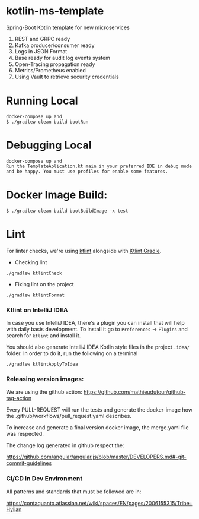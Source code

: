# kotlin-ms-template

Spring-Boot Kotlin template for new microservices

1) REST and GRPC ready
2) Kafka producer/consumer ready
3) Logs in JSON Format
4) Base ready for audit log events system
5) Open-Tracing propagation ready
6) Metrics/Prometheus enabled
7) Using Vault to retrieve security credentials

# Running Local

```
docker-compose up and
$ ./gradlew clean build bootRun
```

# Debugging Local

```
docker-compose up and
Run the TemplateAplication.kt main in your preferred IDE in debug mode and be happy. You must use profiles for enable some features.
```

# Docker Image Build:

```
$ ./gradlew clean build bootBuildImage -x test
```

# Lint

For linter checks, we're using [ktlint](https://ktlint.github.io/)
alongside with [Ktlint Gradle](https://github.com/jlleitschuh/ktlint-gradle).

- Checking lint

```shell
./gradlew ktlintCheck
```

- Fixing lint on the project

```shell
./gradlew ktlintFormat
```

### Ktlint on IntelliJ IDEA

In case you use IntelliJ IDEA, there's a plugin you can install that will help with daily basis development. To install
it go to `Preferences` -> `Plugins` and search for `ktlint` and install it.

You should also generate IntelliJ IDEA Kotlin style files in the project `.idea/` folder. In order to do it, run the
following on a terminal

```shell
./gradlew ktlintApplyToIdea
```

### Releasing version images:

We are using the github action:
https://github.com/mathieudutour/github-tag-action

Every PULL-REQUEST will run the tests and generate the docker-image how the .github/workflows/pull_request.yaml describes.

To increase and generate a final version docker image, the merge.yaml file was respected.

The change log generated in github respect the:

https://github.com/angular/angular.js/blob/master/DEVELOPERS.md#-git-commit-guidelines

### CI/CD in Dev Environment

All patterns and standards that must be followed are in:

https://contaquanto.atlassian.net/wiki/spaces/EN/pages/2006155315/Tribe+Hylian
